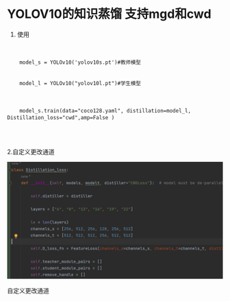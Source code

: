 # YOLOV10的知识蒸馏 支持mgd和cwd

1. 使用

```


    model_s = YOLOv10('yolov10s.pt')#教师模型


    model_l = YOLOv10("yolov10l.pt")#学生模型



    model_s.train(data="coco128.yaml", distillation=model_l, Distillation_loss="cwd",amp=False )




```

2.自定义更改通道

![image-20241019142400314](images/image-20241019142400314.png)

自定义更改通道